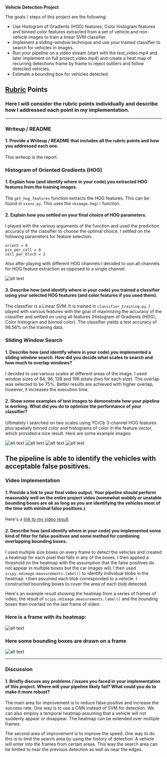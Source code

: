 **Vehicle Detection Project**

The goals / steps of this project are the following:

* Use Histogram of Gradients (HOG) features, Color histogram features and binned color features extracted from a set of vehicle and non-vehicle images to train a linear SVM classifier.
* Implement a sliding-window technique and use your trained classifier to search for vehicles in images.
* Run your pipeline on a video stream (start with the test_video.mp4 and later implement on full project_video.mp4) and create a heat map of recurring detections frame by frame to reject outliers and follow detected vehicles.
* Estimate a bounding box for vehicles detected.

[//]: # (Image References)
[image1]: ./output_images/HOG_example.png
[image2]: ./output_images/vehicle_detection2.png
[image3]: ./output_images/vehicle_detection3.png
[image4]: ./output_images/vehicle_detection4.png
[image5]: ./output_images/vehicle_detection5.png
[image6]: ./output_images/heat_map1.png
[image7]: ./output_images/boxes1.png


## [Rubric](https://review.udacity.com/#!/rubrics/513/view) Points
### Here I will consider the rubric points individually and describe how I addressed each point in my implementation.  

---
### Writeup / README

#### 1. Provide a Writeup / README that includes all the rubric points and how you addressed each one.

This writeup is the report.

### Histogram of Oriented Gradients (HOG)

#### 1. Explain how (and identify where in your code) you extracted HOG features from the training images.

The `get_hog_features` function extracts the HOG features. This can be found in `xxxxx.py`. This uses the `skimage.hog()` function.

#### 2. Explain how you settled on your final choice of HOG parameters.

I played with the various arguments of the function and used the prediction accuracy of the classifier to choose the optimal choice. I settled on the following parameters for feature selection:

```
orient = 9
pix_per_cell = 8
cell_per_block = 2
```
Also after playing with different HOG channels I decided to use all channels for HOG feature extraction as opposed to a single channel.

![alt text][image1]

#### 3. Describe how (and identify where in your code) you trained a classifier using your selected HOG features (and color features if you used them).

The classifier is a Linear SVM. It is trained in `classifier_training.py`. I played with various features with the goal of maximizing the accuracy of the classifier and settled on using all features (Histogram of Gradients (HOG), Color histogram and binned color). The classifier yields a test accuracy of 98.56% on the training data.

### Sliding Window Search

#### 1. Describe how (and identify where in your code) you implemented a sliding window search.  How did you decide what scales to search and how much to overlap windows?

I decided to use various scales at different areas of the image. I used window sizes of 64, 96, 128 and 196 pixels (two for each size). The overlap was selected to be 75%. Better results are achieved with higher overlap, however, it increases the execution time.

#### 2. Show some examples of test images to demonstrate how your pipeline is working.  What did you do to optimize the performance of your classifier?

Ultimately I searched on two scales using YCrCb 3-channel HOG features plus spatially binned color and histograms of color in the feature vector, which provided a nice result.  Here are some example images:

![alt text][image2]
![alt text][image3]
![alt text][image4]
![alt text][image5]

The pipeline is able to identify the vehicles with acceptable false positives.
---

### Video Implementation

#### 1. Provide a link to your final video output.  Your pipeline should perform reasonably well on the entire project video (somewhat wobbly or unstable bounding boxes are ok as long as you are identifying the vehicles most of the time with minimal false positives.)
Here's a [link to my video result](./project_output.mp4)


#### 2. Describe how (and identify where in your code) you implemented some kind of filter for false positives and some method for combining overlapping bounding boxes.

I used multiple size boxes on every frame to detect the vehicles and created a heatmap for each pixel that falls in any of the boxes. I then applied a threshold on the heatmap with the assumption that the false positives do not appear in multiple boxes but the car images will. I then used `scipy.ndimage.measurements.label()` to identify individual blobs in the heatmap. I then assumed each blob corresponded to a vehicle.  I constructed bounding boxes to cover the area of each blob detected.

Here's an example result showing the heatmap from a series of frames of video, the result of `scipy.ndimage.measurements.label()` and the bounding boxes then overlaid on the last frame of video:

### Here is a frame with its heatmap:
![alt text][image6]


### Here some bounding boxes are drawn on a frame
![alt text][image7]



---

### Discussion

#### 1. Briefly discuss any problems / issues you faced in your implementation of this project.  Where will your pipeline likely fail?  What could you do to make it more robust?

The main area for improvement is to reduce false positive and increase the success rate. One way is to use a CNN instead of SVM for detection. We can also employ a temporal heatmap assuming that a vehicle will not suddenly appear or disappear. The heatmap can be extended over multiple frames.

The second area of improvement is to improve the speed. One way to do this is to limit the search area by using the history of detection. A vehicle will enter into the frames from certain areas. This way the search area can be limited to near the previous detection as well as near the edges. 

